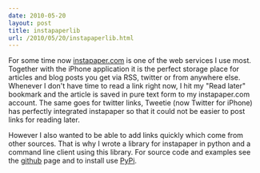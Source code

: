 ```yaml
---
date: 2010-05-20
layout: post
title: instapaperlib
url: /2010/05/20/instapaperlib.html
---
```


For some time now [instapaper.com][instapaper] is one of the web services I use most.
Together with the iPhone application it is the perfect storage place for articles and
blog posts you get via RSS, twitter or from anywhere else. Whenever I don't have time
to read a link right now, I hit my "Read later" bookmark and the article is saved
in pure text form to my instapaper.com account. The same goes for twitter links, Tweetie
(now Twitter for iPhone) has perfectly integrated instapaper so that it could not be
easier to post links for reading later.

However I also wanted to be able to add links quickly which come from other sources.
That is why I wrote a library for instapaper in python and a command line client using
this library. For source code and examples see the [github][githubinstapaper] page and to
install use [PyPi][pypiurl].


[instapaper]: http://instapaper.com
[githubinstapaper]: http://github.com/mrtazz/InstapaperLibrary
[pypiurl]: http://pypi.python.org/pypi/instapaperlib/0.2.0
